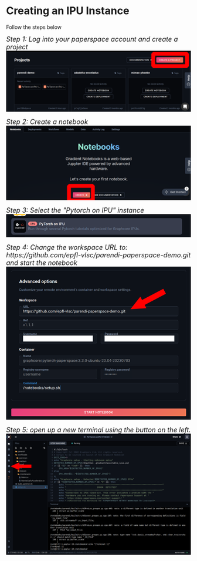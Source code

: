 # Creating an IPU Instance

Follow the steps below

<p>
    <em><font size="+1">Step 1: Log into your paperspace account and create a project</font></em>
    <img src="docs/step_1.png" alt="drawing">
</p>
<br\>

<p>
    <em><font size="+1">Step 2: Create a notebook</font></em>
    <img src="docs/step_2.png" alt="drawing">
</p>

<p>
    <em><font size="+1">Step 3: Select the "Pytorch on IPU" instance</font></em>
    <img src="docs/step_3.png" alt="drawing">
</p>
<br\>

<p>
    <em><font size="+1">Step 4: Change the workspace URL to:
    <br/>https://github.com/epfl-vlsc/parendi-paperspace-demo.git<br/>
    and start the notebook</font></em>
    <img src="docs/step_4.png" alt="drawing">
</p>
<br\>

<p>
    <em><font size="+1">Step 5: open up a new terminal using the button on the left.</font></em>
    <img src="docs/step_5.png" alt="drawing">
</p>
